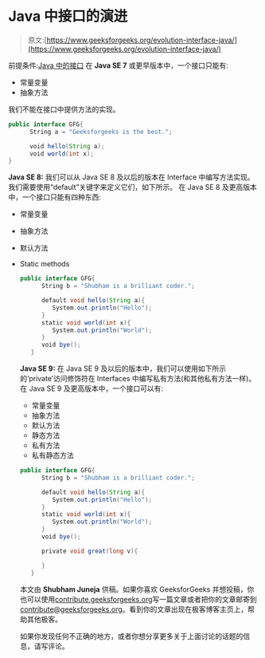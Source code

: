 # Java 中接口的演进

> 原文:[https://www.geeksforgeeks.org/evolution-interface-java/](https://www.geeksforgeeks.org/evolution-interface-java/)

前提条件:[Java 中的接口](https://www.geeksforgeeks.org/interfaces-in-java/)
在 **Java SE 7** 或更早版本中，一个接口只能有:

*   常量变量
*   抽象方法

我们不能在接口中提供方法的实现。

```java
public interface GFG{
      String a = "Geeksforgeeks is the best.";

      void hello(String a);
      void world(int x);
}
```

**Java SE 8:**
我们可以从 Java SE 8 及以后的版本在 Interface 中编写方法实现。我们需要使用“default”关键字来定义它们，如下所示。
在 Java SE 8 及更高版本中，一个接口只能有四种东西:

*   常量变量
*   抽象方法
*   默认方法
*   Static methods

    ```java
    public interface GFG{
          String b = "Shubham is a brilliant coder.";

          default void hello(String a){
             System.out.println("Hello");
          }
          static void world(int x){
             System.out.println("World");
          }
          void bye();
       }
    ```

    **Java SE 9:**
    在 Java SE 9 及以后的版本中，我们可以使用如下所示的‘private’访问修饰符在 Interfaces 中编写私有方法(和其他私有方法一样)。
    在 Java SE 9 及更高版本中，一个接口可以有:

    *   常量变量
    *   抽象方法
    *   默认方法
    *   静态方法
    *   私有方法
    *   私有静态方法

    ```java
    public interface GFG{
          String b = "Shubham is a brilliant coder.";

          default void hello(String a){
             System.out.println("Hello");
          }
          static void world(int x){
             System.out.println("World");
          }
          void bye();

          private void great(long v){

          }
       }
    ```

    本文由 **Shubham Juneja** 供稿。如果你喜欢 GeeksforGeeks 并想投稿，你也可以使用[contribute.geeksforgeeks.org](http://www.contribute.geeksforgeeks.org)写一篇文章或者把你的文章邮寄到 contribute@geeksforgeeks.org。看到你的文章出现在极客博客主页上，帮助其他极客。

    如果你发现任何不正确的地方，或者你想分享更多关于上面讨论的话题的信息，请写评论。